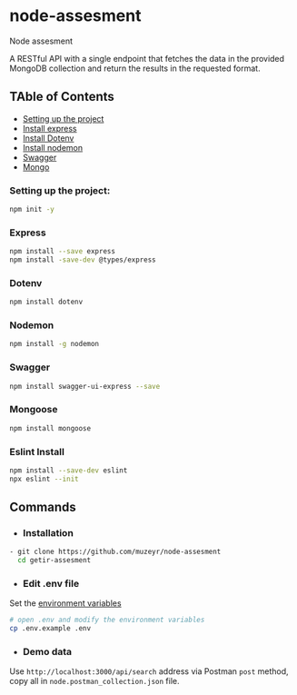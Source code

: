 # node-assesment
Node assesment

A RESTful API with a single endpoint that fetches the data in the provided MongoDB collection and return the results in the requested format.

## TAble of Contents
- [Setting up the project](#setting-up)
- [Install express](#express-install)
- [Install Dotenv](#dotenv-install)
- [Install nodemon](#nodemon-install)
- [Swagger ](#swagger-install)
- [Mongo ](#mongodb-install)


### Setting up the project:
```bash
npm init -y
```
### Express 
```bash
npm install --save express
npm install -save-dev @types/express

```
### Dotenv 
```bash
npm install dotenv
```
### Nodemon 
```bash
npm install -g nodemon
```

### Swagger 
```bash
npm install swagger-ui-express --save
```

### Mongoose 
```bash
npm install mongoose
```

### Eslint Install
```bash
npm install --save-dev eslint
npx eslint --init
```


## Commands


* ### Installation
```bash
- git clone https://github.com/muzeyr/node-assesment
  cd getir-assesment
```

* ### Edit .env file
Set the  [ environment variables](#environment-variables) 

```bash
# open .env and modify the environment variables 
cp .env.example .env
```

* ### Demo data
Use `http://localhost:3000/api/search` address via Postman `post` method, copy all in `node.postman_collection.json` file.
